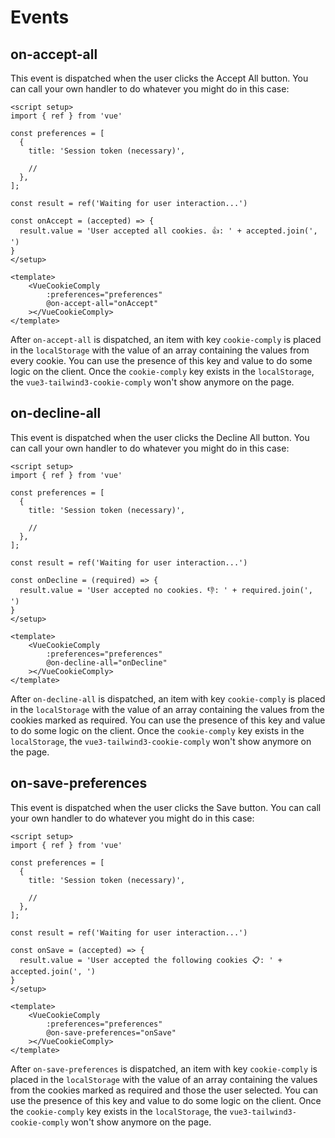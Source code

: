 # Events

## on-accept-all

This event is dispatched when the user clicks the Accept All button. You can call your own handler to do whatever you might do in this case:

```js-vue{14-16,22}
<script setup>
import { ref } from 'vue'
  
const preferences = [
  {
    title: 'Session token (necessary)',
    
    // 
  },
];
  
const result = ref('Waiting for user interaction...')
  
const onAccept = (accepted) => {
  result.value = 'User accepted all cookies. 👍: ' + accepted.join(', ')
}
</setup>
  
<template>
    <VueCookieComply
        :preferences="preferences"
        @on-accept-all="onAccept"
    ></VueCookieComply>
</template>
```
After `on-accept-all` is dispatched, an item with key `cookie-comply` is placed in the `localStorage` with the value of an array containing the values from every cookie. You can use the presence of this key and value to do some logic on the client. Once the `cookie-comply` key exists in the `localStorage`, the `vue3-tailwind3-cookie-comply` won't show anymore on the page.

## on-decline-all

This event is dispatched when the user clicks the Decline All button. You can call your own handler to do whatever you might do in this case:
```js-vue{14-16,22}
<script setup>
import { ref } from 'vue'
  
const preferences = [
  {
    title: 'Session token (necessary)',
    
    // 
  },
];
  
const result = ref('Waiting for user interaction...')
  
const onDecline = (required) => {
  result.value = 'User accepted no cookies. 👎: ' + required.join(', ')
}
</setup>
  
<template>
    <VueCookieComply
        :preferences="preferences"
        @on-decline-all="onDecline"
    ></VueCookieComply>
</template>
```
After `on-decline-all` is dispatched, an item with key `cookie-comply` is placed in the `localStorage` with the value of an array containing the values from the cookies marked as required. You can use the presence of this key and value to do some logic on the client. Once the `cookie-comply` key exists in the `localStorage`, the `vue3-tailwind3-cookie-comply` won't show anymore on the page.

## on-save-preferences

This event is dispatched when the user clicks the Save button. You can call your own handler to do whatever you might do in this case:
```js-vue{14-16,22}
<script setup>
import { ref } from 'vue'
  
const preferences = [
  {
    title: 'Session token (necessary)',
    
    // 
  },
];
  
const result = ref('Waiting for user interaction...')
  
const onSave = (accepted) => {
  result.value = 'User accepted the following cookies 📋: ' + accepted.join(', ')
}
</setup>
  
<template>
    <VueCookieComply
        :preferences="preferences"
        @on-save-preferences="onSave"
    ></VueCookieComply>
</template>
```
After `on-save-preferences` is dispatched, an item with key `cookie-comply` is placed in the `localStorage` with the value of an array containing the values from the cookies marked as required and those the user selected. You can use the presence of this key and value to do some logic on the client. Once the `cookie-comply` key exists in the `localStorage`, the `vue3-tailwind3-cookie-comply` won't show anymore on the page.
